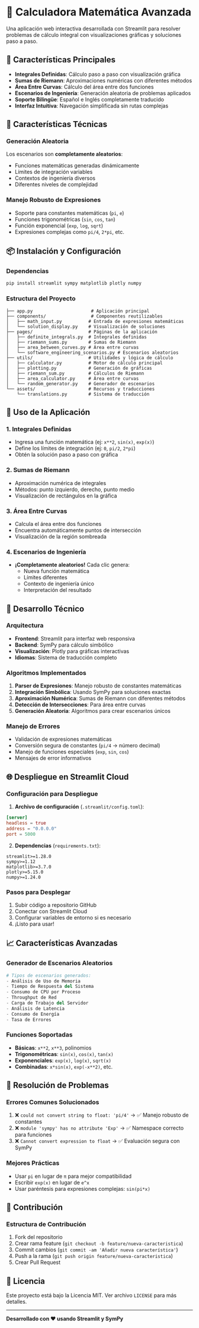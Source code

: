 # 🧮 Calculadora Matemática Avanzada

Una aplicación web interactiva desarrollada con Streamlit para resolver problemas de cálculo integral con visualizaciones gráficas y soluciones paso a paso.

## 🌟 Características Principales

- **Integrales Definidas**: Cálculo paso a paso con visualización gráfica
- **Sumas de Riemann**: Aproximaciones numéricas con diferentes métodos
- **Área Entre Curvas**: Cálculo del área entre dos funciones
- **Escenarios de Ingeniería**: Generación aleatoria de problemas aplicados
- **Soporte Bilingüe**: Español e Inglés completamente traducido
- **Interfaz Intuitiva**: Navegación simplificada sin rutas complejas

## 🚀 Características Técnicas

### Generación Aleatoria
Los escenarios son **completamente aleatorios**:
- Funciones matemáticas generadas dinámicamente
- Límites de integración variables
- Contextos de ingeniería diversos
- Diferentes niveles de complejidad

### Manejo Robusto de Expresiones
- Soporte para constantes matemáticas (`pi`, `e`)
- Funciones trigonométricas (`sin`, `cos`, `tan`)
- Función exponencial (`exp`, `log`, `sqrt`)
- Expresiones complejas como `pi/4`, `2*pi`, etc.

## 📦 Instalación y Configuración

### Dependencias
```bash
pip install streamlit sympy matplotlib plotly numpy
```

### Estructura del Proyecto
```
├── app.py                      # Aplicación principal
├── components/                 # Componentes reutilizables
│   ├── math_input.py          # Entrada de expresiones matemáticas
│   └── solution_display.py    # Visualización de soluciones
├── pages/                     # Páginas de la aplicación
│   ├── definite_integrals.py  # Integrales definidas
│   ├── riemann_sums.py        # Sumas de Riemann
│   ├── area_between_curves.py # Área entre curvas
│   └── software_engineering_scenarios.py # Escenarios aleatorios
├── utils/                     # Utilidades y lógica de cálculo
│   ├── calculator.py          # Motor de cálculo principal
│   ├── plotting.py            # Generación de gráficas
│   ├── riemann_sum.py         # Cálculos de Riemann
│   ├── area_calculator.py     # Área entre curvas
│   └── random_generator.py    # Generador de escenarios
└── assets/                    # Recursos y traducciones
    └── translations.py        # Sistema de traducción
```

## 🎯 Uso de la Aplicación

### 1. Integrales Definidas
- Ingresa una función matemática (ej: `x**2`, `sin(x)`, `exp(x)`)
- Define los límites de integración (ej: `0`, `pi/2`, `2*pi`)
- Obtén la solución paso a paso con gráfica

### 2. Sumas de Riemann
- Aproximación numérica de integrales
- Métodos: punto izquierdo, derecho, punto medio
- Visualización de rectángulos en la gráfica

### 3. Área Entre Curvas
- Calcula el área entre dos funciones
- Encuentra automáticamente puntos de intersección
- Visualización de la región sombreada

### 4. Escenarios de Ingeniería
- **¡Completamente aleatorios!** Cada clic genera:
  - Nueva función matemática
  - Límites diferentes
  - Contexto de ingeniería único
  - Interpretación del resultado

## 🔧 Desarrollo Técnico

### Arquitectura
- **Frontend**: Streamlit para interfaz web responsiva
- **Backend**: SymPy para cálculo simbólico
- **Visualización**: Plotly para gráficas interactivas
- **Idiomas**: Sistema de traducción completo

### Algoritmos Implementados
1. **Parser de Expresiones**: Manejo robusto de constantes matemáticas
2. **Integración Simbólica**: Usando SymPy para soluciones exactas
3. **Aproximación Numérica**: Sumas de Riemann con diferentes métodos
4. **Detección de Intersecciones**: Para área entre curvas
5. **Generación Aleatoria**: Algoritmos para crear escenarios únicos

### Manejo de Errores
- Validación de expresiones matemáticas
- Conversión segura de constantes (`pi/4` → número decimal)
- Manejo de funciones especiales (`exp`, `sin`, `cos`)
- Mensajes de error informativos

## 🌐 Despliegue en Streamlit Cloud

### Configuración para Despliegue
1. **Archivo de configuración** (`.streamlit/config.toml`):
```toml
[server]
headless = true
address = "0.0.0.0"
port = 5000
```

2. **Dependencias** (`requirements.txt`):
```
streamlit>=1.28.0
sympy>=1.12
matplotlib>=3.7.0
plotly>=5.15.0
numpy>=1.24.0
```

### Pasos para Desplegar
1. Subir código a repositorio GitHub
2. Conectar con Streamlit Cloud
3. Configurar variables de entorno si es necesario
4. ¡Listo para usar!

## 📈 Características Avanzadas

### Generador de Escenarios Aleatorios
```python
# Tipos de escenarios generados:
- Análisis de Uso de Memoria
- Tiempo de Respuesta del Sistema  
- Consumo de CPU por Proceso
- Throughput de Red
- Carga de Trabajo del Servidor
- Análisis de Latencia
- Consumo de Energía
- Tasa de Errores
```

### Funciones Soportadas
- **Básicas**: `x**2`, `x**3`, polinomios
- **Trigonométricas**: `sin(x)`, `cos(x)`, `tan(x)`
- **Exponenciales**: `exp(x)`, `log(x)`, `sqrt(x)`
- **Combinadas**: `x*sin(x)`, `exp(-x**2)`, etc.

## 🐛 Resolución de Problemas

### Errores Comunes Solucionados
1. ❌ `could not convert string to float: 'pi/4'` → ✅ Manejo robusto de constantes
2. ❌ `module 'sympy' has no attribute 'Exp'` → ✅ Namespace correcto para funciones
3. ❌ `Cannot convert expression to float` → ✅ Evaluación segura con SymPy

### Mejores Prácticas
- Usar `pi` en lugar de `π` para mejor compatibilidad
- Escribir `exp(x)` en lugar de `e^x`
- Usar paréntesis para expresiones complejas: `sin(pi*x)`

## 👥 Contribución

### Estructura de Contribución
1. Fork del repositorio
2. Crear rama feature (`git checkout -b feature/nueva-caracteristica`)
3. Commit cambios (`git commit -am 'Añadir nueva característica'`)
4. Push a la rama (`git push origin feature/nueva-caracteristica`)
5. Crear Pull Request

## 📝 Licencia

Este proyecto está bajo la Licencia MIT. Ver archivo `LICENSE` para más detalles.

---

**Desarrollado con ❤️ usando Streamlit y SymPy**